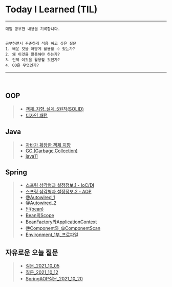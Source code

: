 # Today I Learned (TIL)
---

```
매일 공부한 내용을 기록합니다.


공부하면서 꾸준하게 적용 하고 싶은 질문
1. 배운 것을 어떻게 활용할 수 있는가?
2. 왜 이것을 활용해야 하는가?
3. 언제 이것을 활용할 것인가?
4. OO은 무엇인가?

```
---
<br>

## **OOP**
> - [객체_지향_설계_5원칙(SOLID)](./2021_10/객체_지향_설계_5원칙(SOLID).md)
> - [디자인 패턴](./2021_10/디자인_패턴.md)

## **Java**
> - [자바가 확장한 객체 지향](./2021_10/자바가_확장한_객체지향.md)
> - [GC (Garbage Collection)](./2021_10/GC(Garbage_Collection).md)
> - [java11](./2021_10/java11.md)

## **Spring**
> - [스프링 삼각형과 설정정보.1 - IoC/DI](./2021_10/IoC_DI.md)
> - [스프링 삼각형과 설정정보.2 - AOP](./2021_10/AOP.md)
> - [@Autowired_1](./2021_10/@Autowired_1.md)
> - [@Autowired_2](./2021_10/@Autowired_2.md)
> - [빈(bean)](./2021_10/빈(Bean).md)
> - [Bean의Scope](./2021_10/Bean의Scope.md)
> - [BeanFactory와ApplicationContext](./2021_10/BeanFactory와ApplicationContext.md)
> - [@Component와_@ComponentScan](./2021_10/@Component와_@ComponentScan.md)
> - [Environment_1부_프로파일](./2021_10/Environment_1부_프로파일.md)




## **자유로운 오늘 질문**
> - [질문_2021_10_05](./2021_10/질문_2021_10_05.md)
> - [질문_2021_10_12](./2021_10/질문_2021_10_12.md)
> - [SpringAOP질문_2021_10_20](./2021_10/SpringAOP질문_2021_10_20.md)
